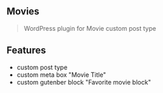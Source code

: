 ## Movies

> WordPress plugin for Movie custom post type

## Features
- custom post type
- custom meta box "Movie Title"
- custom gutenber block "Favorite movie block"